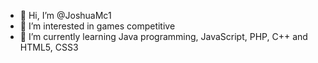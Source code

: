 - 👋 Hi, I’m @JoshuaMc1
- 👀 I’m interested in games competitive
- 🌱 I’m currently learning Java programming, JavaScript, PHP, C++ and HTML5, CSS3

<!---
JoshuaMc1/JoshuaMc1 is a ✨ special ✨ repository because its `README.md` (this file) appears on your GitHub profile.
You can click the Preview link to take a look at your changes.
--->
